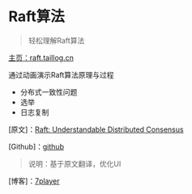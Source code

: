 Raft算法
========================

> 轻松理解Raft算法 

[主页：raft.taillog.cn](http://raft.taillog.cn/)

通过动画演示Raft算法原理与过程

* 分布式一致性问题
* 选举
* 日志复制


[原文]：[Raft: Understandable Distributed Consensus](http://thesecretlivesofdata.com/raft) 

[Github]：[github](https://github.com/benbjohnson/thesecretlivesofdata) 

> 说明：基于原文翻译，优化UI

[博客]：[7player](http://7player.cn/) 